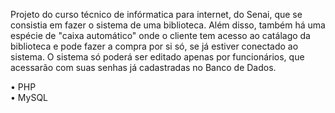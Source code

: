 Projeto do curso técnico de infórmatica para internet, do Senai, que se consistia em fazer o sistema de uma biblioteca. Além disso, também há uma espécie de "caixa automático" onde o cliente tem acesso ao catálago da biblioteca e pode fazer a compra por si só, se já estiver conectado ao sistema. O sistema só poderá ser editado apenas por funcionários, que acessarão com suas senhas já cadastradas no Banco de Dados. 

• PHP \
• MySQL

